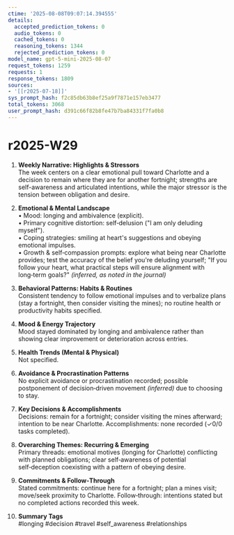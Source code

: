 ```yaml
---
ctime: '2025-08-08T09:07:14.394555'
details:
  accepted_prediction_tokens: 0
  audio_tokens: 0
  cached_tokens: 0
  reasoning_tokens: 1344
  rejected_prediction_tokens: 0
model_name: gpt-5-mini-2025-08-07
request_tokens: 1259
requests: 1
response_tokens: 1809
sources:
- '[[r2025-07-18]]'
sys_prompt_hash: f2c85db63b8ef25a9f7871e157eb3477
total_tokens: 3068
user_prompt_hash: d391c66f82b8fe47b7ba84331f7fa0b8
---
```

# r2025-W29

1. **Weekly Narrative: Highlights & Stressors**  
The week centers on a clear emotional pull toward Charlotte and a decision to remain where they are for another fortnight; strengths are self-awareness and articulated intentions, while the major stressor is the tension between obligation and desire.

2. **Emotional & Mental Landscape**  
• Mood: longing and ambivalence (explicit).  
• Primary cognitive distortion: self‑delusion ("I am only deluding myself").  
• Coping strategies: smiling at heart's suggestions and obeying emotional impulses.  
• Growth & self‑compassion prompts: explore what being near Charlotte provides; test the accuracy of the belief you're deluding yourself; "If you follow your heart, what practical steps will ensure alignment with long‑term goals?" *(inferred, as noted in the journal)*

3. **Behavioral Patterns: Habits & Routines**  
Consistent tendency to follow emotional impulses and to verbalize plans (stay a fortnight, then consider visiting the mines); no routine health or productivity habits specified.

4. **Mood & Energy Trajectory**  
Mood stayed dominated by longing and ambivalence rather than showing clear improvement or deterioration across entries.

5. **Health Trends (Mental & Physical)**  
Not specified.

6. **Avoidance & Procrastination Patterns**  
No explicit avoidance or procrastination recorded; possible postponement of decision‑driven movement *(inferred)* due to choosing to stay.

7. **Key Decisions & Accomplishments**  
Decisions: remain for a fortnight; consider visiting the mines afterward; intention to be near Charlotte. Accomplishments: none recorded (✓0/0 tasks completed).

8. **Overarching Themes: Recurring & Emerging**  
Primary threads: emotional motives (longing for Charlotte) conflicting with planned obligations; clear self‑awareness of potential self‑deception coexisting with a pattern of obeying desire.

9. **Commitments & Follow‑Through**  
Stated commitments: continue here for a fortnight; plan a mines visit; move/seek proximity to Charlotte. Follow‑through: intentions stated but no completed actions recorded this week.

10. **Summary Tags**  
#longing #decision #travel #self_awareness #relationships